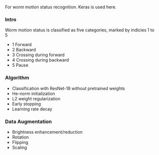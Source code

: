 For worm motion status recognition. Keras is used here.
### Intro
Worm motion status is classified as five categories, marked by indicies 1 to 5
* 1 Forward
* 2 Backward
* 3 Crossing during forward
* 4 Crossing during backward
* 5 Pause

### Algorithm
* Classification with ResNet-18 without pretrained weights
* He-norm initialization
* L2 weight regularization
* Early stopping
* Learning rate decay

### Data Augmentation
* Brightness enhancement/reduction
* Rotation
* Flipping
* Scaling

